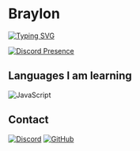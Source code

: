# Braylon


[![Typing SVG](https://readme-typing-svg.herokuapp.com?font=Source+Code+Pro&size=30&color=5960FA&lines=Hi+There!+I'm+Braylon%2C+A+Beginner+Web+Developer)](https://git.io/typing-svg)

[![Discord Presence](https://lanyard.cnrad.dev/api/889005501701029919 )](https://discord.com/users/889005501701029919 )

## Languages I am learning
![JavaScript](https://img.shields.io/badge/javascript-%23323330.svg?style=for-the-badge&logo=javascript&logoColor=%23F7DF1E)

## Contact
[![Discord](https://img.shields.io/badge/Discord-7289DA?style=for-the-badge&logo=discord&logoColor=white)](https://discord.com/users/889005501701029919)
[![GitHub](https://img.shields.io/badge/GitHub-100000?style=for-the-badge&logo=github&logoColor=white)](https://github.com/Braylon5950)

